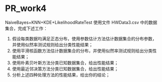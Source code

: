 # PR_work4
NaiveBayes+KNN+KDE+LikelihoodRateTest
使用文件 HWData3.csv 中的数据集合，完成下述工作：
1. 假设每类数据均满足正态分布，使用参数估计方法估计数据集合的分布参数，并使用似然率测试规则给出分类性能结果；
2. 使用平滑核函数方法估计数据集合的分布，并使用似然率测试规则给出分类性能结果；
3. 使用朴素贝叶斯方法分类已知数据集合，给出性能结果；
4. 使用最近邻决策方法分类已知数据集合，给出性能结果；
5. 分析上述四种处理方法的性能结果，给出你的结论；
